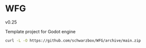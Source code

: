 # WFG

v0.25

Template project for Godot engine

```bash
curl -L -O https://github.com/schwarzbox/WFG/archive/main.zip
```

